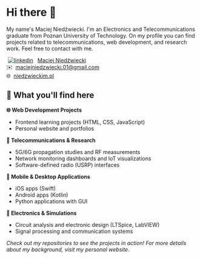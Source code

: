 # Hi there 👋

My name's Maciej Niedźwiecki. I'm an Electronics and Telecommunications graduate from Poznan University of Technology. On my profile you can find projects related to telecommunications, web development, and research work. Feel free to contact with me.

&nbsp;[<img src="https://i.stack.imgur.com/gVE0j.png" alt="linkedin">](https://www.linkedin.com/in/maciej-niedzwiecki/)&nbsp;&nbsp;&nbsp;[Maciej Niedźwiecki](https://www.linkedin.com/in/maciej-niedzwiecki/) \
✉️&nbsp;&nbsp;[maciejniedzwiecki.01@gmail.com](mailto:maciejniedzwiecki.01@gmail.com) \
🌐&nbsp;&nbsp;[niedzwieckim.pl](https://niedzwieckim.pl/)

## 📁 What you'll find here
**🌐 Web Development Projects**
- Frontend learning projects (HTML, CSS, JavaScript)
- Personal website and portfolios

**📡 Telecommunications & Research**
- 5G/6G propagation studies and RF measurements
- Network monitoring dashboards and IoT visualizations
- Software-defined radio (USRP) interfaces

**📱 Mobile & Desktop Applications**
- iOS apps (Swift)
- Android apps (Kotlin)
- Python applications with GUI

**🔬 Electronics & Simulations**
- Circuit analysis and electronic design (LTSpice, LabVIEW)
- Signal processing and communication systems


*Check out my repositories to see the projects in action! For more details about my background, visit my personal website.*
